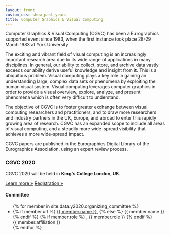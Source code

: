 ```yaml
---
layout: front
custom_css: show_past_years
title: Computer Graphics & Visual Computing
---
```


Computer Graphics & Visual Computing (CGVC) has been a Eurographics supported event since 1983, when the first instance took place 28-29 March 1983 at York University.

The exciting and vibrant field of visual computing is an increasingly important research area due to its wide range of applications in many disciplines. In general, our ability to collect, store, and archive data vastly exceeds our ability derive useful knowledge and insight from it. This is a ubiquitous problem. Visual computing plays a key role in gaining an understanding large, complex data sets or phenomena by exploiting the human visual system. Visual computing leverages computer graphics in order to provide a visual overview, explore, analyze, and present phenomena which is often very difficult to understand.

The objective of CGVC is to foster greater exchange between visual computing researchers and practitioners, and to draw more researchers and industry partners in the UK, Europe, and abroad to enter this rapidly growing area of research. CGVC has an expanded scope to include all areas of visual computing, and a steadily more wide-spread visibility that achieves a more wide-spread impact.

CGVC papers are published in the Eurographics Digital Library of the Eurographics Association, using an expert review process.

### CGVC 2020

CGVC 2020 will be held in **King's College London, UK**.

<p>
    <a class="btn btn-primary btn-lg" href="/cgvc2020" role="button">Learn more &raquo;</a>
	<a class="btn btn-info btn-lg" href="/cgvc2020/registration" role="button">Registration &raquo;</a>
</p>

#### Committee

<div class="steering-committee">
	<ul >
	{% for member in site.data.y2020.organizing_committee %}
		<li>
			<span class="committee name">
				{% if member.url %}
				<a href="{{ member.url }}">{{ member.name }}</a>,
				{% else %}
				{{ member.name }}
				{% endif %}
			</span>
			{% if member.role %}
			<span class="committee role">, {{ member.role }}</span>
			{% endif %}
			<br>
			<span class="committee affiliation">{{ member.affiliation }}</span>
		</li>
	{% endfor %}
	</ul>
</div>
